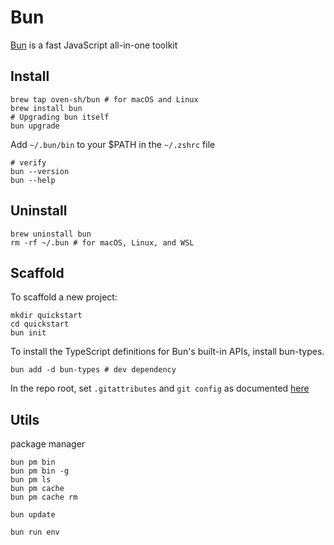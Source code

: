 # Bun

[Bun](https://bun.sh/) is a fast JavaScript all-in-one toolkit

## Install

```shell
brew tap oven-sh/bun # for macOS and Linux
brew install bun
# Upgrading bun itself
bun upgrade
```

Add `~/.bun/bin` to your $PATH in the `~/.zshrc` file

```shell
# verify
bun --version
bun --help
```

## Uninstall

```shell
brew uninstall bun
rm -rf ~/.bun # for macOS, Linux, and WSL
```

## Scaffold

To scaffold a new project:

```shell
mkdir quickstart
cd quickstart
bun init
```

To install the TypeScript definitions for Bun's built-in APIs, install bun-types.

```shell
bun add -d bun-types # dev dependency
```

In the repo root, set `.gitattributes` and `git config` as documented [here](https://bun.sh/docs/install/lockfile)

## Utils

package manager

```shell
bun pm bin
bun pm bin -g
bun pm ls
bun pm cache
bun pm cache rm

bun update
```

```shell
bun run env
```
